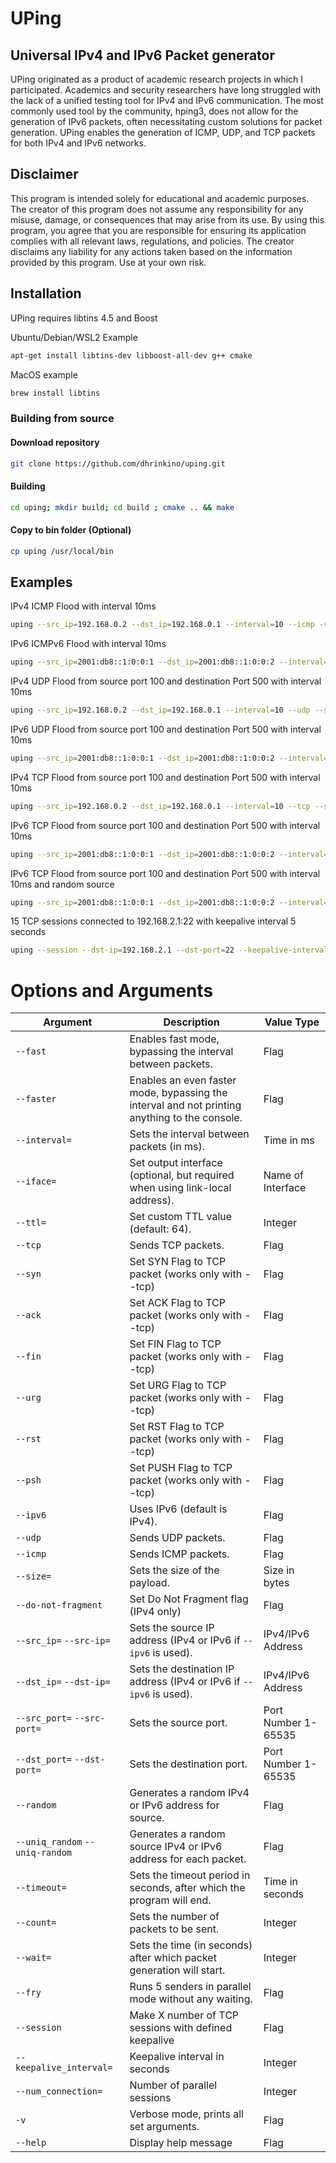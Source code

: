 # UPing
## Universal IPv4 and IPv6 Packet generator

UPing originated as a product of academic research projects in which I participated. Academics and security researchers have long struggled with the lack of a unified testing tool for IPv4 and IPv6 communication. The most commonly used tool by the community, hping3, does not allow for the generation of IPv6 packets, often necessitating custom solutions for packet generation. UPing enables the generation of ICMP, UDP, and TCP packets for both IPv4 and IPv6 networks.

## Disclaimer
This program is intended solely for educational and academic purposes. The creator of this program does not assume any responsibility for any misuse, damage, or consequences that may arise from its use. By using this program, you agree that you are responsible for ensuring its application complies with all relevant laws, regulations, and policies. The creator disclaims any liability for any actions taken based on the information provided by this program. Use at your own risk.

## Installation

UPing requires libtins 4.5 and Boost

Ubuntu/Debian/WSL2 Example
```bash
apt-get install libtins-dev libboost-all-dev g++ cmake
```

MacOS example
```bash
brew install libtins 
```


### Building from source
#### Download repository
```bash
git clone https://github.com/dhrinkino/uping.git
```
#### Building
```bash
cd uping; mkdir build; cd build ; cmake .. && make 
```
#### Copy to bin folder (Optional)
```bash
cp uping /usr/local/bin
```

## Examples 

IPv4 ICMP Flood with interval 10ms 
```bash
uping --src_ip=192.168.0.2 --dst_ip=192.168.0.1 --interval=10 --icmp -v 
```

IPv6 ICMPv6 Flood with interval 10ms
```bash
uping --src_ip=2001:db8::1:0:0:1 --dst_ip=2001:db8::1:0:0:2 --interval=10 --icmp --ipv6 -v 
```

IPv4 UDP Flood from source port 100 and destination Port 500 with interval 10ms
```bash
uping --src_ip=192.168.0.2 --dst_ip=192.168.0.1 --interval=10 --udp --src_port=100 --dst_port=500 -v
```

IPv6 UDP Flood from source port 100 and destination Port 500 with interval 10ms
```bash
uping --src_ip=2001:db8::1:0:0:1 --dst_ip=2001:db8::1:0:0:2 --interval=10 --udp --src_port=100 --dst_port=500 --ipv6 -v

```
IPv4 TCP Flood from source port 100 and destination Port 500 with interval 10ms
```bash
uping --src_ip=192.168.0.2 --dst_ip=192.168.0.1 --interval=10 --tcp --src_port=100 --dst_port=500 --ipv6 -v 

```
IPv6 TCP Flood from source port 100 and destination Port 500 with interval 10ms
```bash
uping --src_ip=2001:db8::1:0:0:1 --dst_ip=2001:db8::1:0:0:2 --interval=10 --tcp --src_port=100 --dst_port=500 --ipv6 -v 
```

IPv6 TCP Flood from source port 100 and destination Port 500 with interval 10ms and random source
```bash
uping --src_ip=2001:db8::1:0:0:1 --dst_ip=2001:db8::1:0:0:2 --interval=10 --tcp --src_port=100 --dst_port=500 --ipv6 -v --random
```
15 TCP sessions connected to 192.168.2.1:22 with keepalive interval 5 seconds
```bash
uping --session --dst-ip=192.168.2.1 --dst-port=22 --keepalive-interval=5 --num-connection=15
```

# Options and Arguments

| Argument                        | Description                                                                                   | Value Type          |
|---------------------------------|-----------------------------------------------------------------------------------------------|---------------------|
| `--fast`                        | Enables fast mode, bypassing the interval between packets.                                    | Flag                |
| `--faster`                      | Enables an even faster mode, bypassing the interval and not printing anything to the console. | Flag                |
| `--interval=`                   | Sets the interval between packets (in ms).                                                    | Time in ms          |
| `--iface=`                      | Set output interface (optional, but required when using link-local address).                  | Name of Interface   |
| `--ttl=`                        | Set custom TTL value (default: 64).                                                           | Integer             |
| `--tcp`                         | Sends TCP packets.                                                                            | Flag                |
| `--syn`                         | Set SYN Flag to TCP packet (works only with --tcp)                                            | Flag                |
| `--ack`                         | Set ACK Flag to TCP packet (works only with --tcp)                                            | Flag                |
| `--fin`                         | Set FIN Flag to TCP packet (works only with --tcp)                                            | Flag                |
| `--urg`                         | Set URG Flag to TCP packet (works only with --tcp)                                            | Flag                |
| `--rst`                         | Set RST Flag to TCP packet (works only with --tcp)                                            | Flag                |
| `--psh`                         | Set PUSH Flag to TCP packet (works only with --tcp)                                           | Flag                |
| `--ipv6`                        | Uses IPv6 (default is IPv4).                                                                  | Flag                |
| `--udp`                         | Sends UDP packets.                                                                            | Flag                |
| `--icmp`                        | Sends ICMP packets.                                                                           | Flag                |
| `--size=`                       | Sets the size of the payload.                                                                 | Size in bytes       |
| `--do-not-fragment`             | Set Do Not Fragment flag (IPv4 only)                                                          | Flag                |
| `--src_ip=` `--src-ip=`         | Sets the source IP address (IPv4 or IPv6 if `--ipv6` is used).                                | IPv4/IPv6 Address   |
| `--dst_ip=`  `--dst-ip=`        | Sets the destination IP address (IPv4 or IPv6 if `--ipv6` is used).                           | IPv4/IPv6 Address   |
| `--src_port=` `--src-port=`     | Sets the source port.                                                                         | Port Number 1-65535 |
| `--dst_port=`  `--dst-port=`    | Sets the destination port.                                                                    | Port Number 1-65535 |
| `--random`                      | Generates a random IPv4 or IPv6 address for source.                                           | Flag                |
| `--uniq_random` `--uniq-random` | Generates a random source IPv4 or IPv6 address for each packet.                               | Flag                |
| `--timeout=`                    | Sets the timeout period in seconds, after which the program will end.                         | Time in seconds     |
| `--count=`                      | Sets the number of packets to be sent.                                                        | Integer             |
| `--wait=`                       | Sets the time (in seconds) after which packet generation will start.                          | Integer             |
| `--fry`                         | Runs 5 senders in parallel mode without any waiting.                                          | Flag                |
| `--session`                     | Make X number of TCP sessions with defined keepalive                                          | Flag                |
| `--keepalive_interval=`         | Keepalive interval in seconds                                                                 | Integer             |
| `--num_connection=`             | Number of parallel sessions                                                                   | Integer             |
| `-v`                            | Verbose mode, prints all set arguments.                                                       | Flag                |
| `--help`                        | Display help message                                                                          | Flag                |
